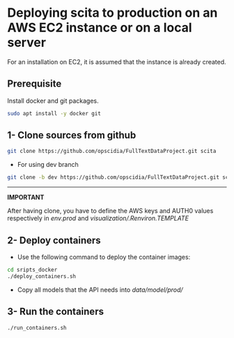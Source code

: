 # Deploying scita to production on an AWS EC2 instance or on a local server

For an installation on EC2, it is assumed that the instance is already created. 

## Prerequisite

Install docker and git packages.

```bash
sudo apt install -y docker git
```

## 1- Clone sources from github

```bash
git clone https://github.com/opscidia/FullTextDataProject.git scita
```

* For using dev branch

```bash
git clone -b dev https://github.com/opscidia/FullTextDataProject.git scita_demo
```

---
**IMPORTANT**

After having clone, you have to define the AWS keys and AUTH0 values respectively in *env.prod* and  *visualization/.Renviron.TEMPLATE* 

## 2- Deploy containers

* Use the following command to deploy the container images:

```bash
cd sripts_docker
./deploy_containers.sh
```

* Copy all models that the API needs into *data/model/prod/*

## 3- Run the containers

```bash
./run_containers.sh
```

